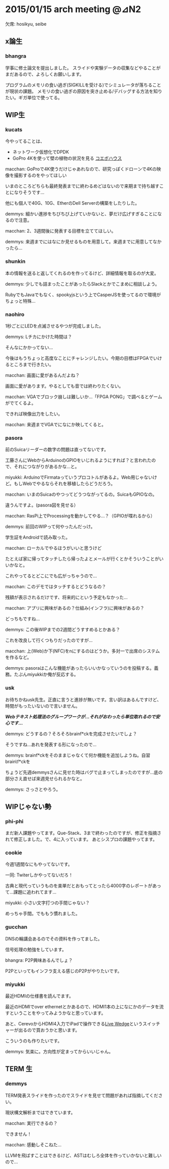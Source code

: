 # 2015/01/15 arch meeting @⊿N2

欠席: hosikyu, seibe

x論生
----------------

### bhangra
学事に修士論文を提出しました。
スライドや実験データの収集などやることがまだあるので、よろしくお願いします。

プログラムのメモリの食い過ぎ(SIGKILLを受ける)でシミュレータが落ちることが現状の課題。
メモリの食い過ぎの原因を突き止める/デバッグする方法を知りたい。ギガ単位で使ってる。

WIP生
----------------

### kucats
今やってることは、
- ネットワーク仮想化でDPDK
- GoPro 4Kを使って壁の植物の状況を見る [コエボハウス](http://web.sfc.keio.ac.jp/~s12884ry/beta/?page_id=200)

macchan: GoProで4K使うだけじゃあれなので、研究っぽくドローンで4Kの映像を撮影するのをやってほしい

いまのところどちらも最終発表までに終わるめどはないので来期まで持ち越すことになりそうです…

他にも個人で40G、10G、EtherのDell Serverの構築をしたりした。

demmys: 細かい進捗をちびちび上げていかないと、夢だけ広げすぎることになるので注意。

macchan: 2、3週間後に発表する目標を立ててほしい。

demmys: 来週までにはなにか見せるものを用意して。来週までに用意してなかったら…


### shunkin

本の情報を送ると返してくれるのを作ってるけど、詳細情報を取るのが大変。

demmys: 少しでも詰まったことがあったらSlackとかでこまめに相談しよう。

RubyでもJavaでもなく、spookyjsという上でCasperJSを使ってるので環境がちょっと特殊…


### naohiro

1秒ごとにLEDを点滅させるやつが完成しました。

demmys: Lチカにかけた時間は？

そんなにかかってない…

今後はもうちょっと高度なことにチャレンジしたい。今期の目標はFPGAでいけるところまで行きたい。

macchan: 画面に愛があるんだよね？

画面に愛があります。やるとしても音では終わりたくない。

macchan: VGAでブロック崩しは難しいか…「FPGA PONG」で調べるとゲームがでてくるよ。

できれば映像出力をしたい。

macchan: 来週までVGAでになにか映してくると。


### pasora

前のSuicaリーダーの数字の問題は直ってないです。

工藤さんにWebからArduinoのGPIOをいじれるようにすれば？と言われたので、それにつながりがあるかな…と。

miyukki: ArduinoでFirmataっていうプロコトルがあるよ。Web用じゃないけど。もしWebでやるならそれを移植したらどうだろう。

macchan: いまのSuicaのやつってどうつながってるの。SuicaもGPIOなの。

違うんですよ。(pasora図を見せる）

macchan: RasPi上でProcessingを動かしてやる…？（GPIOが喋れるから）

demmys: 前回のWIPって何やったんだっけ。

学生証をAndroidで読み取った。

macchan: ローカルでやるほうがいいと思うけど

たとえば家に帰ってタッチしたら帰ったよとメールが行くとかそういうことがいいかなと。

これやってるとどこにでも広がっちゃうので…

macchan: このデモではタッチするとどうなるの？

残額が表示されるだけです、将来的にという予定もなかった…

macchan: アプリに興味があるの？仕組み(インフラ)に興味があるの？

どっちもですね…

demmys: この後WIPまでの2週間どうすすめるとかある？

これを改良して行くつもりだったのですが…

macchan: 上(Web)か下(NFC)をnにするのはどうか。多対一で出席のシステムを作るなど。

demmys: pasoraはこんな機能があったらいいかなっていうのを投稿する。義務。たぶんmiyukkiか俺が反応する。


### usk

お待ちかねusk先生。正直に言うと進捗が無いです。言い訳はあるんですけど、時間がもったいないので言いません。

***Webテキスト処理法のグループワークが…それがおわったら単位取れるので安心です…***

demmys: どうするの？そろそろbrainf\*ckを完成させたいでしょ？

そうですね…あれを発表する形になったので…

demmys: brainf\*ckをそのままじゃなくて何か機能を追加しようね。自習brain\f*ckを

ちょうど先週demmysさんに見せた時はバグで止まってしまったのですが…底の部分さえ直せば来週見せられるかなと。

demmys: さっさとやろう。


WIPじゃない勢
----------------

### phi-phi

まだ新人課題やってます。Que-Stack、3まで終わったのですが、修正を指摘されて修正しました。で、4に入っています。
あとシスプロの課題やってます。


### cookie

今週1週間なにもやってないです。

一同: Twiterしかやってないだろ！

古典と現代っていうものを楽単だとおもってとったら4000字のレポートがあって…課題に追われてます…

miyukki: 小さい文字打つの手間じゃない？

めっちゃ手間。でももう慣れました。


### gucchan

DNSの輪講会あるのでその資料を作ってました。

信号処理の勉強をしています。

bhangra: P2P興味あるんでしょ？

P2Pといってもインフラ支える感じのP2Pがやりたいです。


### miyukki

最近HDMIの仕様書を読んでます。

最近のHDMIでover ethernetとかあるので、HDMI1本の上になにかのデータを流すということをやってみようかなと思っています。

あと、CerevoからHDMI4入力でiPadで操作できる[Live Wedge](http://livewedge.cerevo.com/ja/)というスイッチャーが出るので買おうかと思います。

こういうのも作りたいです。

demmys: 気楽に。方向性が定まってからいいじゃん。

## TERM 生

### demmys

TERM発表スライドを作ったのでスライドを見せて問題があれば指摘してください。

現状構文解析まではできています。

macchan: 実行できるの？

できません！

macchan: 感動しそこねた…

LLVMを飛ばすことはできるけど、ASTはむしろ全体を作っていかないと難しいので…
